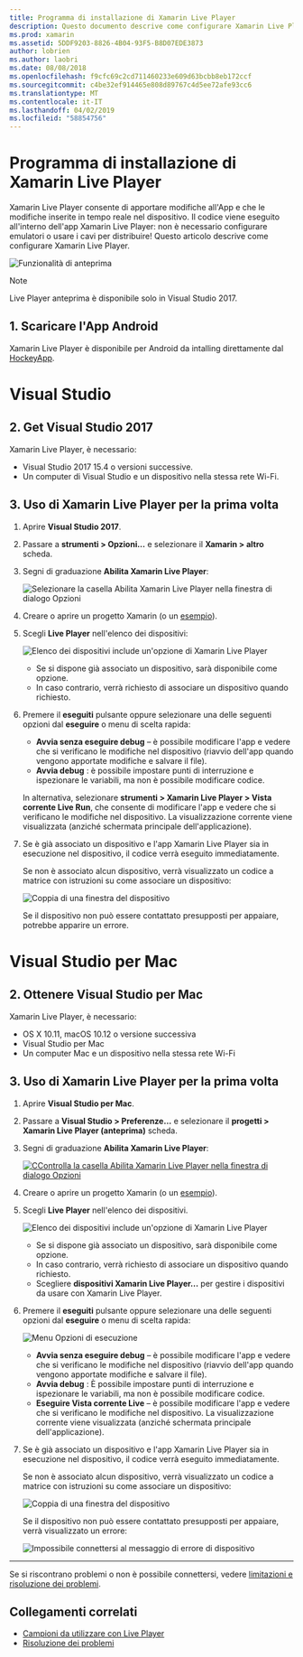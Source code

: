 ```yaml
---
title: Programma di installazione di Xamarin Live Player
description: Questo documento descrive come configurare Xamarin Live Player e usarlo per apportare modifiche in tempo reale a un'applicazione in esecuzione.
ms.prod: xamarin
ms.assetid: 5DDF9203-8826-4B04-93F5-B8D07EDE3873
author: lobrien
ms.author: laobri
ms.date: 08/08/2018
ms.openlocfilehash: f9cfc69c2cd711460233e609d63bcbb8eb172ccf
ms.sourcegitcommit: c4be32ef914465e808d89767c4d5ee72afe93cc6
ms.translationtype: MT
ms.contentlocale: it-IT
ms.lasthandoff: 04/02/2019
ms.locfileid: "58854756"
---
```

# <a name="xamarin-live-player-setup"></a>Programma di installazione di Xamarin Live Player

Xamarin Live Player consente di apportare modifiche all'App e che le modifiche inserite in tempo reale nel dispositivo. Il codice viene eseguito all'interno dell'app Xamarin Live Player: non è necessario configurare emulatori o usare i cavi per distribuire! Questo articolo descrive come configurare Xamarin Live Player.

![Funzionalità di anteprima](~/media/shared/preview.png)

> [!NOTE]
> Live Player anteprima è disponibile solo in Visual Studio 2017.

## <a name="1-get-the-android-app"></a>1. Scaricare l'App Android

Xamarin Live Player è disponibile per Android da intalling direttamente dal [HockeyApp](https://aka.ms/xlp-hockeyapp).

# [<a name="visual-studio"></a>Visual Studio](#tab/windows)

## <a name="2-get-visual-studio-2017"></a>2. Get Visual Studio 2017

Xamarin Live Player, è necessario:

- Visual Studio 2017 15.4 o versioni successive.
- Un computer di Visual Studio e un dispositivo nella stessa rete Wi-Fi.

## <a name="3-using-xamarin-live-player-for-the-first-time"></a>3. Uso di Xamarin Live Player per la prima volta

1. Aprire **Visual Studio 2017**.
2. Passare a **strumenti > Opzioni...**  e selezionare il **Xamarin > altro** scheda.
3. Segni di graduazione **Abilita Xamarin Live Player**:

    ![Selezionare la casella Abilita Xamarin Live Player nella finestra di dialogo Opzioni](install-images/vs2017-options.png)

4. Creare o aprire un progetto Xamarin (o un [esempio](~/tools/live-player/samples.md)).
5. Scegli **Live Player** nell'elenco dei dispositivi:

    ![Elenco dei dispositivi include un'opzione di Xamarin Live Player](install-images/devices-empty-windows.png)

    - Se si dispone già associato un dispositivo, sarà disponibile come opzione.
    - In caso contrario, verrà richiesto di associare un dispositivo quando richiesto.

6. Premere il **eseguiti** pulsante oppure selezionare una delle seguenti opzioni dal **eseguire** o menu di scelta rapida:

    - **Avvia senza eseguire debug** – è possibile modificare l'app e vedere che si verificano le modifiche nel dispositivo (riavvio dell'app quando vengono apportate modifiche e salvare il file).
    - **Avvia debug** : è possibile impostare punti di interruzione e ispezionare le variabili, ma non è possibile modificare codice.

    In alternativa, selezionare **strumenti > Xamarin Live Player > Vista corrente Live Run**, che consente di modificare l'app e vedere che si verificano le modifiche nel dispositivo. La visualizzazione corrente viene visualizzata (anziché schermata principale dell'applicazione).

7. Se è già associato un dispositivo e l'app Xamarin Live Player sia in esecuzione nel dispositivo, il codice verrà eseguito immediatamente.

    Se non è associato alcun dispositivo, verrà visualizzato un codice a matrice con istruzioni su come associare un dispositivo:

    ![Coppia di una finestra del dispositivo](install-images/manage-empty-windows.png)

    Se il dispositivo non può essere contattato presupposti per appaiare, potrebbe apparire un errore.

# [<a name="visual-studio-for-mac"></a>Visual Studio per Mac](#tab/macos)

## <a name="2-get-visual-studio-for-mac"></a>2. Ottenere Visual Studio per Mac

Xamarin Live Player, è necessario:

- OS X 10.11, macOS 10.12 o versione successiva
- Visual Studio per Mac
- Un computer Mac e un dispositivo nella stessa rete Wi-Fi

## <a name="3-using-xamarin-live-player-for-the-first-time"></a>3. Uso di Xamarin Live Player per la prima volta

1. Aprire **Visual Studio per Mac**.
2. Passare a **Visual Studio > Preferenze...**  e selezionare il **progetti > Xamarin Live Player (anteprima)** scheda.
3. Segni di graduazione **Abilita Xamarin Live Player**:

    [![CControlla la casella Abilita Xamarin Live Player nella finestra di dialogo Opzioni](install-images/vsmac-options-sml.png)](install-images/vsmac-options.png#lightbox)

4. Creare o aprire un progetto Xamarin (o un [esempio](~/tools/live-player/samples.md)).
5. Scegli **Live Player** nell'elenco dei dispositivi.

    ![Elenco dei dispositivi include un'opzione di Xamarin Live Player](install-images/devices.png)

    - Se si dispone già associato un dispositivo, sarà disponibile come opzione.
    - In caso contrario, verrà richiesto di associare un dispositivo quando richiesto.
    - Scegliere **dispositivi Xamarin Live Player...**  per gestire i dispositivi da usare con Xamarin Live Player.

6. Premere il **eseguiti** pulsante oppure selezionare una delle seguenti opzioni dal **eseguire** o menu di scelta rapida:

    ![Menu Opzioni di esecuzione](install-images/run-menu.png)

    - **Avvia senza eseguire debug** – è possibile modificare l'app e vedere che si verificano le modifiche nel dispositivo (riavvio dell'app quando vengono apportate modifiche e salvare il file).
    - **Avvia debug** : È possibile impostare punti di interruzione e ispezionare le variabili, ma non è possibile modificare codice.
    - **Eseguire Vista corrente Live** – è possibile modificare l'app e vedere che si verificano le modifiche nel dispositivo. La visualizzazione corrente viene visualizzata (anziché schermata principale dell'applicazione).

7. Se è già associato un dispositivo e l'app Xamarin Live Player sia in esecuzione nel dispositivo, il codice verrà eseguito immediatamente.

    Se non è associato alcun dispositivo, verrà visualizzato un codice a matrice con istruzioni su come associare un dispositivo:

    ![Coppia di una finestra del dispositivo](install-images/manage-empty.png)

    Se il dispositivo non può essere contattato presupposti per appaiare, verrà visualizzato un errore:

    ![Impossibile connettersi al messaggio di errore di dispositivo](install-images/error-cannot-connect.png)

-----

Se si riscontrano problemi o non è possibile connettersi, vedere [limitazioni e risoluzione dei problemi](~/tools/live-player/troubleshooting.md).

## <a name="related-links"></a>Collegamenti correlati

- [Campioni da utilizzare con Live Player](https://developer.xamarin.com/samples/xamarin-live-player/all/)
- [Risoluzione dei problemi](~/tools/live-player/troubleshooting.md)
